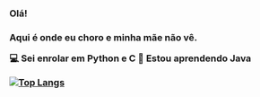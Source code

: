 <h3>
Olá!
<h3/>

Aqui é onde eu choro e minha mãe não vê.

💻 Sei enrolar em Python e C
🌱 Estou aprendendo Java

[![Top Langs](https://github-readme-stats.vercel.app/api/top-langs/?username=douglasojesus&layout=compact)](https://github.com/douglasojesus/github-readme-stats)
